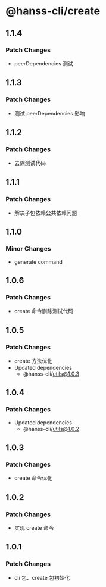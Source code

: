 # @hanss-cli/create

## 1.1.4

### Patch Changes

- peerDependencies 测试

## 1.1.3

### Patch Changes

- 测试 peerDependencies 影响

## 1.1.2

### Patch Changes

- 去除测试代码

## 1.1.1

### Patch Changes

- 解决子包依赖公共依赖问题

## 1.1.0

### Minor Changes

- generate command

## 1.0.6

### Patch Changes

- create 命令删除测试代码

## 1.0.5

### Patch Changes

- create 方法优化
- Updated dependencies
  - @hanss-cli/utils@1.0.3

## 1.0.4

### Patch Changes

- Updated dependencies
  - @hanss-cli/utils@1.0.2

## 1.0.3

### Patch Changes

- create 命令优化

## 1.0.2

### Patch Changes

- 实现 create 命令

## 1.0.1

### Patch Changes

- cli 包、create 包初始化

